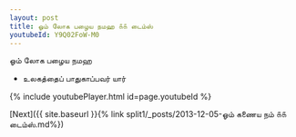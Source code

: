 ```yaml
---
layout: post
title: ஓம் லோக பழைய நமஹ ௧௧ டைம்ஸ்
youtubeId: Y9Q02FoW-M0
---
```

 
 
 ஓம் லோக பழைய நமஹ  
 
 -  உலகத்தைப் பாதுகாப்பவர் யார் 
 
  
 
  
 
 
 
 
 
 


{% include youtubePlayer.html id=page.youtubeId %}
 
[Next]({{ site.baseurl }}{% link  split1/_posts/2013-12-05-ஓம் கணைய நம்  ௧௧ டைம்ஸ்.md%})
 
